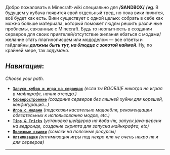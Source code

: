 Добро пожаловать в Minecraft-wiki специально для **/SANDBOX/** **/vg**. В будущем у кубача появится свой отдельный тред, но пока вики пилится, всё будет как есть.
Вики существует с одной целью: собрать в себе как можно больше материала, который поможет людям решить различные проблемы, связанные с Minecraft. Будь то неопытность в создании серверов для своих приятелей/отсутствие желания ебаться с модами/желание стать плагинописцем или мододелом — все ответы и гайдлайны _**должны быть тут, на блюдце с золотой каймой**_. Ну, по крайней мере, так _задумано_.  

## _**Навигация**_:  
_Choose your path._  
- **[`Запуск кубов и игра на серверах`](Для_всех_вкатывающихся.md)** _(если ты ВООБЩЕ никогда не играл в майнкрафт, начни отсюда.)_ 
- **[`Серверостроение`](Серверостроение.md)** _(создание серверов без лишней хуйни для корешей, конфигурация...)_ 
- **[`Игра с модами`](Модоебля.md)** _(подсказки касательно модоебли, рекомендации обязательных к использованию модов, etc.)_
- **[`Tips & Tricks`](Tips&Tricks.md)** (_установка шейдеров на йоба-пк, запуск java-версии на ведроиде, создание скрипта для запуска майнкрафта, etc)_
- **[`Полезные ссылки`](Полезные_ссылки.md)** _(ссылки на полезные ресурсы)_ 
- **[`Оптимизация`](Optimization.md)** _(оптимизация игры под некро или не очень некро пк и для серверов)_ 
***
